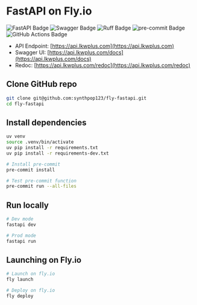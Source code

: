 # FastAPI on Fly.io

![FastAPI Badge](https://img.shields.io/badge/FastAPI-009688?logo=fastapi&logoColor=fff&style=flat) ![Swagger Badge](https://img.shields.io/badge/Swagger-85EA2D?logo=swagger&logoColor=000&style=flat) ![Ruff Badge](https://img.shields.io/badge/Ruff-D7FF64?logo=ruff&logoColor=000&style=flat) ![pre-commit Badge](https://img.shields.io/badge/pre--commit-FAB040?logo=precommit&logoColor=fff&style=flat) ![GitHub Actions Badge](https://img.shields.io/badge/GitHub%20Actions-2088FF?logo=githubactions&logoColor=fff&style=flat)

- API Endpoint: [https://api.lkwplus.com](https://api.lkwplus.com)
- Swagger UI: [https://api.lkwplus.com/docs](https://api.lkwplus.com/docs)
- Redoc: [https://api.lkwplus.com/redoc](https://api.lkwplus.com/redoc)

## Clone GitHub repo

```sh
git clone git@github.com:synthpop123/fly-fastapi.git
cd fly-fastapi
```

## Install dependencies

```sh
uv venv
source .venv/bin/activate
uv pip install -r requirements.txt
uv pip install -r requirements-dev.txt

# Install pre-commit
pre-commit install

# Test pre-commit function
pre-commit run --all-files
```

## Run locally

```sh
# Dev mode
fastapi dev

# Prod mode
fastapi run
```

## Launching on Fly.io

```sh
# Launch on fly.io
fly launch

# Deploy on fly.io
fly deploy
```

